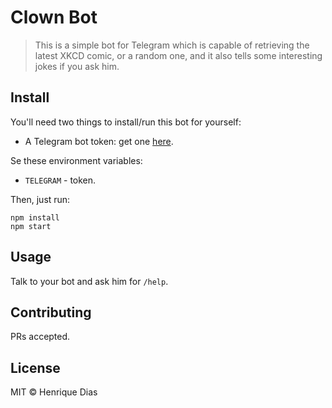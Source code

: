 # Clown Bot

> This is a simple bot for Telegram which is capable of retrieving the latest XKCD comic, or a random one, and it also tells some interesting jokes if you ask him.

## Install

You'll need two things to install/run this bot for yourself:

- A Telegram bot token: get one [here](http://t.me/BotFather).

Se these environment variables:

- `TELEGRAM` - token.

Then, just run:

```
npm install
npm start
```

## Usage

Talk to your bot and ask him for `/help`.

## Contributing

PRs accepted.

## License

MIT © Henrique Dias
